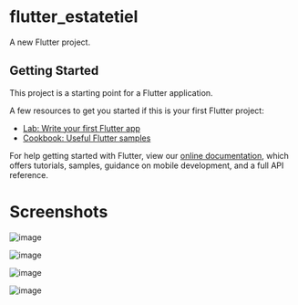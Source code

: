 # flutter_estatetiel

A new Flutter project.

## Getting Started

This project is a starting point for a Flutter application.

A few resources to get you started if this is your first Flutter project:

- [Lab: Write your first Flutter app](https://flutter.dev/docs/get-started/codelab)
- [Cookbook: Useful Flutter samples](https://flutter.dev/docs/cookbook)

For help getting started with Flutter, view our
[online documentation](https://flutter.dev/docs), which offers tutorials,
samples, guidance on mobile development, and a full API reference.

# Screenshots

![image](images/splashscreentela%20(1).jpg)

![image](images/imagespacex2.jpg)

![image](images/imagespacex3.jpg)

![image](images/imagespacex4.jpg)

